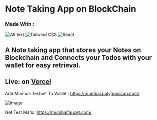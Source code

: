# Note Taking App on BlockChain
### Made With :
![Alt text](https://images.hive.blog/DQmRto7V6jgb3QoaxjN8rDCgmN4RAcyTwXJ3NTGJKw37qdG/what-is-polygone-matic-logo.png)
![Tailwind CSS](https://static-00.iconduck.com/assets.00/tailwind-css-icon-512x64-vzqzx6f0.png) ![React](https://logos-download.com/wp-content/uploads/2016/09/React_logo_wordmark.png)

A Note taking app that stores your Notes on Blockchain and Connects your Todos with your wallet for easy retrieval.
---
Live: on [Vercel](https://todo-blockchain-3v1x-git-master-zackozack0.vercel.app/)
---
Add Mumbai Testnet To Wallet : https://mumbai.polygonscan.com/

![image](https://github.com/zaCKoZAck0/TodoBlockchain/assets/69889382/75b93588-c18a-429a-a458-250a6564b1bd)

Get Test Matic: https://mumbaifaucet.com/
